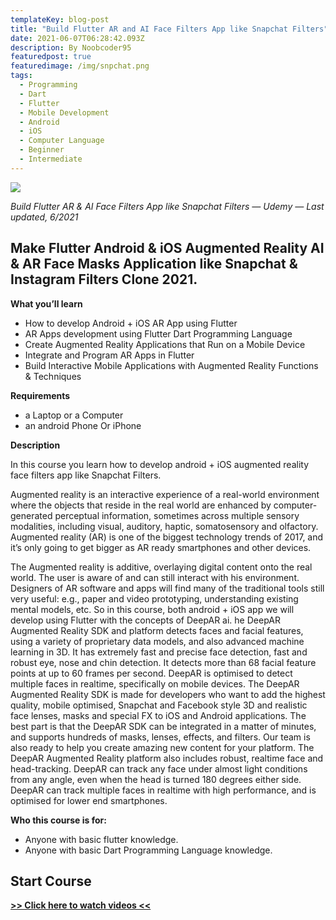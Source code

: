 ```yaml
---
templateKey: blog-post
title: "Build Flutter AR and AI Face Filters App like Snapchat Filters"
date: 2021-06-07T06:28:42.093Z
description: By Noobcoder95
featuredpost: true
featuredimage: /img/snpchat.png
tags:
  - Programming
  - Dart
  - Flutter
  - Mobile Development
  - Android
  - iOS
  - Computer Language
  - Beginner
  - Intermediate
---
```

![](/img/snpchat.png)

*Build Flutter AR & AI Face Filters App like Snapchat Filters — Udemy — Last updated, 6/2021*

## Make Flutter Android & iOS Augmented Reality AI & AR Face Masks Application like Snapchat & Instagram Filters Clone 2021.

**What you’ll learn**

* How to develop Android + iOS AR App using Flutter
* AR Apps development using Flutter Dart Programming Language
* Create Augmented Reality Applications that Run on a Mobile Device
* Integrate and Program AR Apps in Flutter
* Build Interactive Mobile Applications with Augmented Reality Functions & Techniques


**Requirements**

* a Laptop or a Computer
* an android Phone Or iPhone


**Description**

In this course you learn how to develop android + iOS augmented reality face filters app like Snapchat Filters.

Augmented reality is an interactive experience of a real-world environment where the objects that reside in the real world are enhanced by computer-generated perceptual information, sometimes across multiple sensory modalities, including visual, auditory, haptic, somatosensory and olfactory. Augmented reality (AR) is one of the biggest technology trends of 2017, and it’s only going to get bigger as AR ready smartphones and other devices.

The Augmented reality is additive, overlaying digital content onto the real world. The user is aware of and can still interact with his environment. Designers of AR software and apps will find many of the traditional tools still very useful: e.g., paper and video prototyping, understanding existing mental models, etc. So in this course, both android + iOS app we will develop using Flutter with the concepts of DeepAR ai. he DeepAR Augmented Reality SDK and platform detects faces and facial features, using a variety of proprietary data models, and also advanced machine learning in 3D. It has extremely fast and precise face detection, fast and robust eye, nose and chin detection. It detects more than 68 facial feature points at up to 60 frames per second.  DeepAR is optimised to detect multiple faces in realtime, specifically on mobile devices. The DeepAR Augmented Reality SDK is made for developers who want to add the highest quality, mobile optimised, Snapchat and Facebook style 3D and realistic face lenses, masks and special FX to iOS and Android applications. The best part is that the DeepAR SDK can be integrated in a matter of minutes, and supports hundreds of masks, lenses, effects, and filters. Our team is also ready to help you create amazing new content for your platform. The DeepAR Augmented Reality platform also includes robust, realtime face and head-tracking. DeepAR can track any face under almost light conditions from any angle, even when the head is turned 180 degrees either side. ​ DeepAR can track multiple faces in realtime with high performance, and is optimised for lower end smartphones.

**Who this course is for:**

* Anyone with basic flutter knowledge.
* Anyone with basic Dart Programming Language knowledge.

## **Start Course**

**[>> Click here to watch videos <<](https://www.fembed.com/p/3rq5xam8nz37ql1)**
